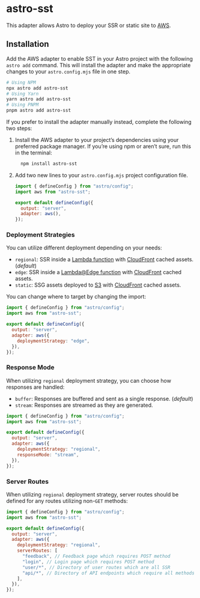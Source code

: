 # astro-sst

This adapter allows Astro to deploy your SSR or static site to [AWS](https://aws.amazon.com/).

## Installation

Add the AWS adapter to enable SST in your Astro project with the following `astro add` command. This will install the adapter and make the appropriate changes to your `astro.config.mjs` file in one step.

```sh
# Using NPM
npx astro add astro-sst
# Using Yarn
yarn astro add astro-sst
# Using PNPM
pnpm astro add astro-sst
```

If you prefer to install the adapter manually instead, complete the following two steps:

1. Install the AWS adapter to your project’s dependencies using your preferred package manager. If you’re using npm or aren’t sure, run this in the terminal:

   ```bash
     npm install astro-sst
   ```

1. Add two new lines to your `astro.config.mjs` project configuration file.

   ```js title="astro.config.mjs" ins={2, 5-6}
   import { defineConfig } from "astro/config";
   import aws from "astro-sst";

   export default defineConfig({
     output: "server",
     adapter: aws(),
   });
   ```

### Deployment Strategies

You can utilize different deployment depending on your needs:

- `regional`: SSR inside a [Lambda function](https://aws.amazon.com/lambda/) with [CloudFront](https://aws.amazon.com/cloudfront/) cached assets. (_default_)
- `edge`: SSR inside a [Lambda@Edge function](https://aws.amazon.com/lambda/edge/) with [CloudFront](https://aws.amazon.com/cloudfront/) cached assets.
- `static`: SSG assets deployed to [S3](https://aws.amazon.com/s3/) with [CloudFront](https://aws.amazon.com/cloudfront/) cached assets.

You can change where to target by changing the import:

```js title="astro.config.mjs" ins={2, 5-6}
import { defineConfig } from "astro/config";
import aws from "astro-sst";

export default defineConfig({
  output: "server",
  adapter: aws({
    deploymentStrategy: "edge",
  }),
});
```

### Response Mode

When utilizing `regional` deployment strategy, you can choose how responses are handled:

- `buffer`: Responses are buffered and sent as a single response. (_default_)
- `stream`: Responses are streamed as they are generated.

```js title="astro.config.mjs" ins={2, 5-6}
import { defineConfig } from "astro/config";
import aws from "astro-sst";

export default defineConfig({
  output: "server",
  adapter: aws({
    deploymentStrategy: "regional",
    responseMode: "stream",
  }),
});
```

### Server Routes

When utilizing `regional` deployment strategy, server routes should be defined for any routes utilizing non-`GET` methods:

```js title="astro.config.mjs" ins={2, 5-6}
import { defineConfig } from "astro/config";
import aws from "astro-sst";

export default defineConfig({
  output: "server",
  adapter: aws({
    deploymentStrategy: "regional",
    serverRoutes: [
      "feedback", // Feedback page which requires POST method
      "login", // Login page which requires POST method
      "user/*", // Directory of user routes which are all SSR
      "api/*", // Directory of API endpoints which require all methods
    ],
  }),
});
```
